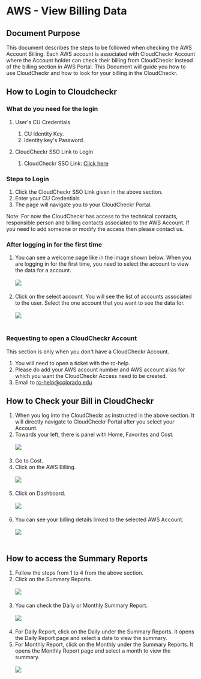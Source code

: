 # AWS - View Billing Data

## Document Purpose

This document describes the steps to be followed when checking the AWS Account Billing. Each AWS account is associated with CloudCheckr Account where the Account holder can check their billing from CloudCheckr instead of the billing section in AWS Portal. This Document will guide you how to use CloudCheckr and how to look for your billing in the CloudCheckr. 

## How to Login to Cloudcheckr

### What do you need for the login

1. User's CU Credentials 
   1. CU Identity Key.
   2. Identity key's Password. 

2. CloudCheckr SSO Link to Login
   1. CloudCheckr SSO Link: [Click here](https://fedauth.colorado.edu/idp/profile/SAML2/Unsolicited/SSO?providerId=https://auth-us.cloudcheckr.com/auth)

### Steps to Login

1. Click the CloudCheckr SSO Link given in the above section. 
2. Enter your CU Credentials
3. The page will navigate you to your CloudCheckr Portal.

Note: For now the CloudCheckr has access to the technical contacts, responsible person and billing contacts associated to the AWS Account. If you need to add someone or modify the access then please contact us.

### After logging in for the first time
1. You can see a welcome page like in the image shown below. When you are logging in for the first time, you need to select the account to view the data for a account. <br>
   <br>![](images/firsttimelogin.png) <br><br>
2. Click on the select account. You will see the list of accounts associated to the user. Select the one account that you want to see the data for. <br>
   <br>![](images/selectaccount.png) <br><br>


### Requesting to open a CloudCheckr Account

This section is only when you don't have a CloudCheckr Account. 

1. You will need to open a ticket with the rc-help. 
2. Please do add your AWS account number and AWS account alias for which you want the CloudCheckr Access need to be created.
3. Email to rc-help@colorado.edu

## How to Check your Bill in CloudCheckr

1. When you log into the CloudCheckr as instructed in the above section. It will directly navigate to CloudCheckr Portal after you select your Account.
2. Towards your left, there is panel with Home, Favorites and Cost. <br>
   <br>![](images/cost.png) <br><br>
3. Go to Cost. 
4. Click on the AWS Billing. <br>
   <br>![](images/AWSBilling.png) <br><br>
5. Click on Dashboard. <br>
   <br>![](images/Dashboard.png) <br><br>
6. You can see your billing details linked to the selected AWS Account. <br>
   <br>![](images/Billing.png) <br><br>

## How to access the Summary Reports

1. Follow the steps from 1 to 4 from the above section.
2. Click on the Summary Reports. <br>
   <br>![](images/summary.png) <br><br>
3. You can check the Daily or Monthly Summary Report. <br>
   <br>![](images/twoviews.png) <br><br>
4. For Daily Report, click on the Daily under the Summary Reports. It opens the Daily Report page and select a date to view the summary. 
5. For Monthly Report, click on the Monthly under the Summary Reports. It opens the Monthly Report page and select a month to view the summary. <br>
   <br>![](images/summarymonthly.png) <br><br>

